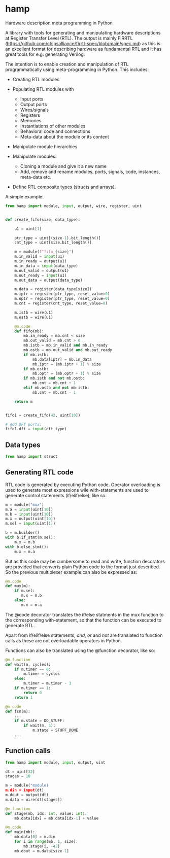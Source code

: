 # hamp
Hardware description meta programming in Python

A library with tools for generating and manipulating hardware descriptions at
Register Transfer Level (RTL).  The output is mainly FIRRTL
(https://github.com/chipsalliance/firrtl-spec/blob/main/spec.md) as this is
an excellent format for describing hardware as fundamental RTL
and it has great tools for e.g. generating Verilog.

The intention is to enable creation and manipulation of RTL programmatically
using meta-programming in Python.  This includes:

- Creating RTL modules
- Populating RTL modules with
    - Input ports
    - Output ports
    - Wires/signals
    - Registers
    - Memories
    - Instantiations of other modules
    - Behavioral code and connections
    - Meta-data about the module or its content

- Manipulate module hierarchies
- Manipulate modules:
    - Cloning a module and give it a new name
    - Add, remove and rename modules, ports, signals, code, instances,
      meta-data etc.

- Define RTL composite types (structs and arrays).

A simple example:
```Python
from hamp import module, input, output, wire, register, uint


def create_fifo(size, data_type):

    u1 = uint[1]

    ptr_type = uint[(size-1).bit_length()]
    cnt_type = uint[size.bit_length()]

    m = module(f"fifo_{size}")
    m.in_valid = input(u1)
    m.in_ready = output(u1)
    m.in_data = input(data_type)
    m.out_valid = output(u1)
    m.out_ready = input(u1)
    m.out_data = output(data_type)

    m.data = register(data_type[size])
    m.iptr = register(ptr_type, reset_value=0)
    m.optr = register(ptr_type, reset_value=0)
    m.cnt = register(cnt_type, reset_value=0)

    m.istb = wire(u1)
    m.ostb = wire(u1)

    @m.code
    def fifo(mb):
        mb.in_ready = mb.cnt < size
        mb.out_valid = mb.cnt > 0
        mb.istb = mb.in_valid and mb.in_ready
        mb.ostb = mb.out_valid and mb.out_ready
        if mb.istb:
            mb.data[iptr] = mb.in_data
            mb.iptr = (mb.iptr + 1) % size
        if mb.ostb:
            mb.optr = (mb.optr + 1) % size
        if mb.istb and not mb.ostb:
            mb.cnt = mb.cnt + 1
        elif mb.ostb and not mb.istb:
            mb.cnt = mb.cnt - 1

    return m


fifo1 = create_fifo(42, uint[10])

# Add DFT ports:
fifo1.dft = input(dft_type)

```

## Data types

```Python
from hamp import struct
```

## Generating RTL code

RTL code is generated by executing Python code.  Operator overloading is used
to generate most expressions wile with-statements are used to generate control
statements (if/elif/else), like so:

```Python
m = module("mux")
m.a = input(uint[10])
m.b = input(uint[10])
m.x = output(uint[10])
m.sel = input(uint[1])

b = m.builder()
with b.if_stmt(m.sel):
    m.x = m.b
with b.else_stmt():
    m.x = m.a
```

But as this code may be cumbersome to read and write, function decorators are
provided that converts plain Python code to the format just described.
So the previous multiplexer example can also be expressed as:

```Python
@m.code
def mux(m):
    if m.sel:
       m.x = m.b
    else:
       m.x = m.a
```

The @code decorator translates the if/else statments in the mux function to the
corresponding with-statement, so that the function can be executed to generate
RTL.

Apart from if/elif/else statements, *and*, *or* and *not* are translated to
function calls as these are not overloadable operators in Python.

Functions can also be translated using the @function decorator, like so:

```Python
@m.function
def wait(m, cycles):
    if m.timer == 0:
        m.timer = cycles
    else:
        m.timer = m.timer - 1
    if m.timer == 1:
        return 0
    return 1

@m.code
def fsm(m):
    ...
    if m.state = DO_STUFF:
        if wait(m, 3):
            m.state = STUFF_DONE
    ...
```

## Function calls

```Python
from hamp import module, input, output, uint

dt = uint[32]
stages = 10

m = module("module)
m.din = input(dt)
m.dout = output(dt)
m.data = wire(dt[stages])

@m.function
def stage(mb, idx: int, value: int):
    mb.data[idx] = mb.data[idx-1] + value

@m.code
def main(mb):
    mb.data[0] = m.din
    for i in range(mb, 1, size):
        mb.stage(i, -42)
    mb.dout = m.data[size-1]

```
